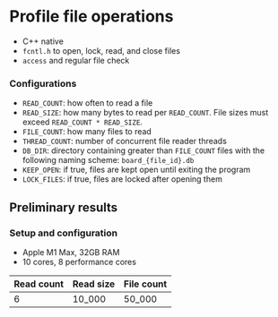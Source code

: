 # Profile file operations

- C++ native
- `fcntl.h` to open, lock, read, and close files
- `access` and regular file check

### Configurations

- `READ_COUNT`: how often to read a file
- `READ_SIZE`: how many bytes to read per `READ_COUNT`. File sizes must exceed `READ_COUNT * READ_SIZE`.
- `FILE_COUNT`: how many files to read
- `THREAD_COUNT`: number of concurrent file reader threads
- `DB_DIR`: directory containing greater than `FILE_COUNT` files with the following naming scheme: `board_{file_id}.db`
- `KEEP_OPEN`: if true, files are kept open until exiting the program
- `LOCK_FILES`: if true, files are locked after opening them

## Preliminary results

### Setup and configuration

- Apple M1 Max, 32GB RAM
- 10 cores, 8 performance cores

| Read count | Read size | File count |
| ----------- | ----------- | ----------- |
| 6 | 10_000 | 50_000 |
